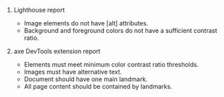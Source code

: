 1. Lighthouse report

   - Image elements do not have [alt] attributes.
   - Background and foreground colors do not have a sufficient contrast ratio.

2. axe DevTools extension report

   - Elements must meet minimum color contrast ratio thresholds.
   - Images must have alternative text.
   - Document should have one main landmark.
   - All page content should be contained by landmarks.
